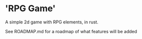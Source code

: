 # 'RPG Game'
A simple 2d game with RPG elements, in rust.

See ROADMAP.md for a roadmap of what features will be added